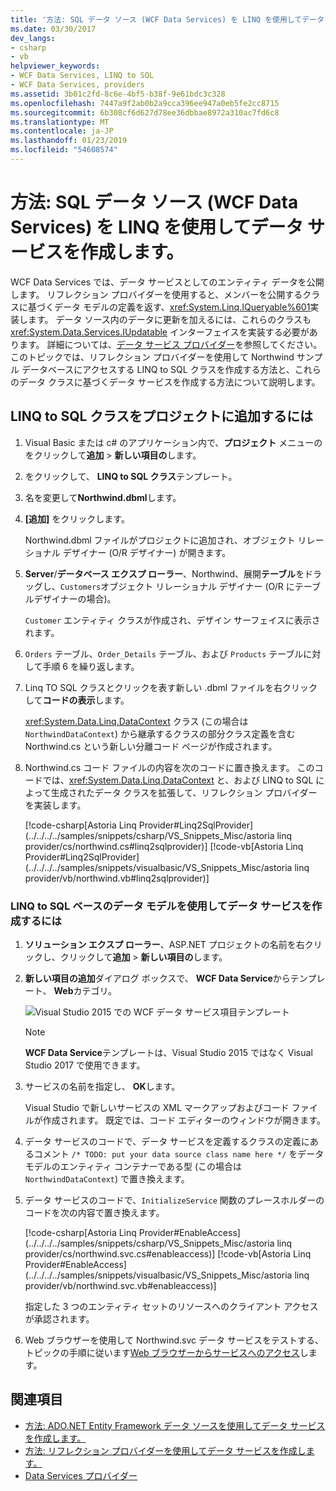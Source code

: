 ```yaml
---
title: '方法: SQL データ ソース (WCF Data Services) を LINQ を使用してデータ サービスを作成します。'
ms.date: 03/30/2017
dev_langs:
- csharp
- vb
helpviewer_keywords:
- WCF Data Services, LINQ to SQL
- WCF Data Services, providers
ms.assetid: 3b01c2fd-8c6e-4bf5-b38f-9e61bdc3c328
ms.openlocfilehash: 7447a9f2ab0b2a9cca396ee947a0eb5fe2cc8715
ms.sourcegitcommit: 6b308cf6d627d78ee36dbbae8972a310ac7fd6c8
ms.translationtype: MT
ms.contentlocale: ja-JP
ms.lasthandoff: 01/23/2019
ms.locfileid: "54608574"
---
```

# <a name="how-to-create-a-data-service-using-a-linq-to-sql-data-source-wcf-data-services"></a>方法: SQL データ ソース (WCF Data Services) を LINQ を使用してデータ サービスを作成します。

WCF Data Services では、データ サービスとしてのエンティティ データを公開します。 リフレクション プロバイダーを使用すると、メンバーを公開するクラスに基づくデータ モデルの定義を返す、<xref:System.Linq.IQueryable%601>実装します。 データ ソース内のデータに更新を加えるには、これらのクラスも <xref:System.Data.Services.IUpdatable> インターフェイスを実装する必要があります。 詳細については、[データ サービス プロバイダー](../../../../docs/framework/data/wcf/data-services-providers-wcf-data-services.md)を参照してください。 このトピックでは、リフレクション プロバイダーを使用して Northwind サンプル データベースにアクセスする LINQ to SQL クラスを作成する方法と、これらのデータ クラスに基づくデータ サービスを作成する方法について説明します。

## <a name="to-add-linq-to-sql-classes-to-a-project"></a>LINQ to SQL クラスをプロジェクトに追加するには

1. Visual Basic または c# のアプリケーション内で、**プロジェクト** メニューのをクリックして**追加** > **新しい項目の**します。

2. をクリックして、 **LINQ to SQL クラス**テンプレート。

3. 名を変更して**Northwind.dbml**します。

4. **[追加]** をクリックします。

     Northwind.dbml ファイルがプロジェクトに追加され、オブジェクト リレーショナル デザイナー (O/R デザイナー) が開きます。

5. **Server**/**データベース エクスプ ローラー**、Northwind、展開**テーブル**をドラッグし、`Customers`オブジェクト リレーショナル デザイナー (O/R にテーブルデザイナーの場合)。

     `Customer` エンティティ クラスが作成され、デザイン サーフェイスに表示されます。

6. `Orders` テーブル、`Order_Details` テーブル、および `Products` テーブルに対して手順 6 を繰り返します。

7. Linq TO SQL クラスとクリックを表す新しい .dbml ファイルを右クリックして**コードの表示**します。

     <xref:System.Data.Linq.DataContext> クラス (この場合は `NorthwindDataContext`) から継承するクラスの部分クラス定義を含む Northwind.cs という新しい分離コード ページが作成されます。

8. Northwind.cs コード ファイルの内容を次のコードに置き換えます。 このコードでは、<xref:System.Data.Linq.DataContext> と、および LINQ to SQL によって生成されたデータ クラスを拡張して、リフレクション プロバイダーを実装します。

     [!code-csharp[Astoria Linq Provider#Linq2SqlProvider](../../../../samples/snippets/csharp/VS_Snippets_Misc/astoria linq provider/cs/northwind.cs#linq2sqlprovider)]
     [!code-vb[Astoria Linq Provider#Linq2SqlProvider](../../../../samples/snippets/visualbasic/VS_Snippets_Misc/astoria linq provider/vb/northwind.vb#linq2sqlprovider)]

### <a name="to-create-a-data-service-by-using-a-linq-to-sql-based-data-model"></a>LINQ to SQL ベースのデータ モデルを使用してデータ サービスを作成するには

1. **ソリューション エクスプ ローラー**、ASP.NET プロジェクトの名前を右クリックし、クリックして**追加** > **新しい項目の**します。

2. **新しい項目の追加**ダイアログ ボックスで、 **WCF Data Service**からテンプレート、 **Web**カテゴリ。

   ![Visual Studio 2015 での WCF データ サービス項目テンプレート](media/wcf-data-service-item-template.png)

   > [!NOTE]
   > **WCF Data Service**テンプレートは、Visual Studio 2015 ではなく Visual Studio 2017 で使用できます。

3. サービスの名前を指定し、 **OK**します。

     Visual Studio で新しいサービスの XML マークアップおよびコード ファイルが作成されます。 既定では、コード エディターのウィンドウが開きます。

4. データ サービスのコードで、データ サービスを定義するクラスの定義にあるコメント `/* TODO: put your data source class name here */` をデータ モデルのエンティティ コンテナーである型 (この場合は `NorthwindDataContext`) で置き換えます。

5. データ サービスのコードで、`InitializeService` 関数のプレースホルダーのコードを次の内容で置き換えます。

     [!code-csharp[Astoria Linq Provider#EnableAccess](../../../../samples/snippets/csharp/VS_Snippets_Misc/astoria linq provider/cs/northwind.svc.cs#enableaccess)]
     [!code-vb[Astoria Linq Provider#EnableAccess](../../../../samples/snippets/visualbasic/VS_Snippets_Misc/astoria linq provider/vb/northwind.svc.vb#enableaccess)]

     指定した 3 つのエンティティ セットのリソースへのクライアント アクセスが承認されます。

6. Web ブラウザーを使用して Northwind.svc データ サービスをテストする、トピックの手順に従います[Web ブラウザーからサービスへのアクセス](../../../../docs/framework/data/wcf/accessing-the-service-from-a-web-browser-wcf-data-services-quickstart.md)します。

## <a name="see-also"></a>関連項目

- [方法: ADO.NET Entity Framework データ ソースを使用してデータ サービスを作成します。](../../../../docs/framework/data/wcf/create-a-data-service-using-an-adonet-ef-data-wcf.md)
- [方法: リフレクション プロバイダーを使用してデータ サービスを作成します。](../../../../docs/framework/data/wcf/create-a-data-service-using-rp-wcf-data-services.md)
- [Data Services プロバイダー](../../../../docs/framework/data/wcf/data-services-providers-wcf-data-services.md)